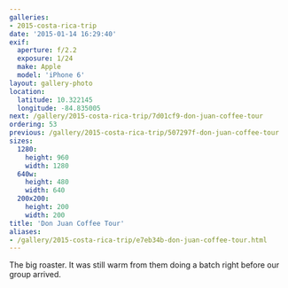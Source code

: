 ```yaml
---
galleries:
- 2015-costa-rica-trip
date: '2015-01-14 16:29:40'
exif:
  aperture: f/2.2
  exposure: 1/24
  make: Apple
  model: 'iPhone 6'
layout: gallery-photo
location:
  latitude: 10.322145
  longitude: -84.835005
next: /gallery/2015-costa-rica-trip/7d01cf9-don-juan-coffee-tour
ordering: 53
previous: /gallery/2015-costa-rica-trip/507297f-don-juan-coffee-tour
sizes:
  1280:
    height: 960
    width: 1280
  640w:
    height: 480
    width: 640
  200x200:
    height: 200
    width: 200
title: 'Don Juan Coffee Tour'
aliases:
- /gallery/2015-costa-rica-trip/e7eb34b-don-juan-coffee-tour.html
---
```


The big roaster. It was still warm from them doing a batch right before our group arrived.
